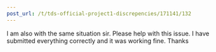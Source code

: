 ```yaml
---
post_url: /t/tds-official-project1-discrepencies/171141/132
---
```

I am also with the same situation sir. Please help with this issue. I have submitted everything correctly and it was working fine. Thanks